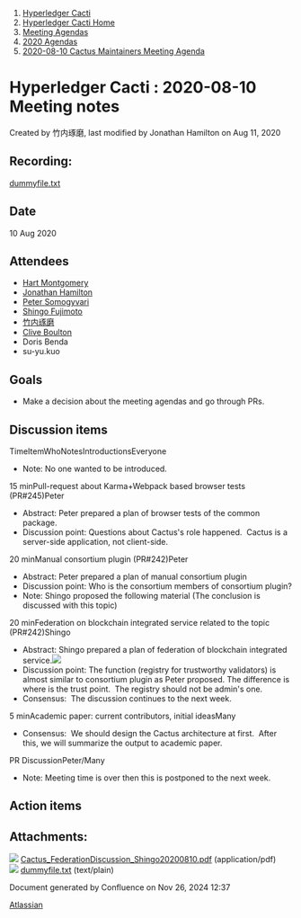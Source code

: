 1. [Hyperledger Cacti](index.html)
2. [Hyperledger Cacti Home](Hyperledger-Cacti-Home_20414469.html)
3. [Meeting Agendas](Meeting-Agendas_20414488.html)
4. [2020 Agendas](2020-Agendas_20414504.html)
5. [2020-08-10 Cactus Maintainers Meeting Agenda](2020-08-10-Cactus-Maintainers-Meeting-Agenda_20414618.html)

# Hyperledger Cacti : 2020-08-10 Meeting notes

Created by 竹内琢磨, last modified by Jonathan Hamilton on Aug 11, 2020

## Recording:

[dummyfile.txt](attachments/20414627/20414639.txt)

## Date

10 Aug 2020

## Attendees

- [Hart Montgomery](https://lf-hyperledger.atlassian.net/wiki/people/712020:86f447c0-86dc-43b3-ac03-6a31923bbb84?ref=confluence)
- [Jonathan Hamilton](https://lf-hyperledger.atlassian.net/wiki/people/557058:b67865d6-864d-4728-91f1-8b4e178a6466?ref=confluence)
- [Peter Somogyvari](https://lf-hyperledger.atlassian.net/wiki/people/557058:cae262a4-be99-4f5e-a36e-bf20a5c795f2?ref=confluence)
- [Shingo Fujimoto](https://lf-hyperledger.atlassian.net/wiki/people/712020:14e583f1-56ad-4e76-a373-78870fbd000f?ref=confluence)
- [竹内琢磨](https://lf-hyperledger.atlassian.net/wiki/people/70121:99daf5c8-226c-43d4-9f24-0a46a0546192?ref=confluence)
- [Clive Boulton](https://lf-hyperledger.atlassian.net/wiki/people/70121:cd28b3ec-0f42-4c0a-a8a5-83954ab74aad?ref=confluence)
- Doris Benda
- su-yu.kuo

## Goals

- Make a decision about the meeting agendas and go through PRs.

## Discussion items

TimeItemWhoNotesIntroductionsEveryone

- Note: No one wanted to be introduced.

15 minPull-request about Karma+Webpack based browser tests (PR#245)Peter

- Abstract: Peter prepared a plan of browser tests of the common package.
- Discussion point: Questions about Cactus's role happened.  Cactus is a server-side application, not client-side.

20 minManual consortium plugin (PR#242)Peter

- Abstract: Peter prepared a plan of manual consortium plugin
- Discussion point: Who is the consortium members of consortium plugin?
- Note: Shingo proposed the following material (The conclusion is discussed with this topic)

20 minFederation on blockchain integrated service related to the topic (PR#242)Shingo

- Abstract: Shingo prepared a plan of federation of blockchain integrated service.[![](attachments/thumbnails/20414627/20414635)](attachments/20414627/20414635.pdf)
- Discussion point: The function (registry for trustworthy validators) is almost similar to consortium plugin as Peter proposed. The difference is where is the trust point.  The registry should not be admin's one.
- Consensus:  The discussion continues to the next week.

5 minAcademic paper: current contributors, initial ideasMany

- Consensus:  We should design the Cactus architecture at first.  After this, we will summarize the output to academic paper.

PR DiscussionPeter/Many

- Note: Meeting time is over then this is postponed to the next week.

## Action items

## Attachments:

![](images/icons/bullet_blue.gif) [Cactus\_FederationDiscussion\_Shingo20200810.pdf](attachments/20414627/20414635.pdf) (application/pdf)  
![](images/icons/bullet_blue.gif) [dummyfile.txt](attachments/20414627/20414639.txt) (text/plain)

Document generated by Confluence on Nov 26, 2024 12:37

[Atlassian](http://www.atlassian.com/)
